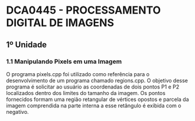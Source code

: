 # DCA0445 - PROCESSAMENTO DIGITAL DE IMAGENS
## 1º Unidade
### 1.1 Manipulando Pixels em uma Imagem

O programa pixels.cpp foi utilizado como referência para o desenvolvimento de um programa chamado regions.cpp. O objetivo desse programa é solicitar ao usuário as coordenadas de dois pontos P1 e P2 localizados dentro dos limites do tamanho da imagem. Os pontos fornecidos formam uma região retangular de vértices opostos e parcela da imagem comprendida na parte interna a esse retângulo é exibida com o negativo. 
